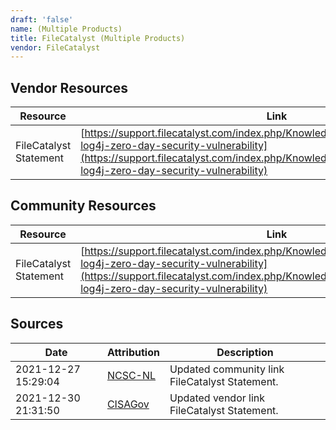 ```yaml
---
draft: 'false'
name: (Multiple Products)
title: FileCatalyst (Multiple Products)
vendor: FileCatalyst
---
```


## Vendor Resources
| Resource | Link |
| --- | --- |
| FileCatalyst Statement | [https://support.filecatalyst.com/index.php/Knowledgebase/Article/View/advisory-log4j-zero-day-security-vulnerability](https://support.filecatalyst.com/index.php/Knowledgebase/Article/View/advisory-log4j-zero-day-security-vulnerability) |

## Community Resources
| Resource | Link |
| --- | --- |
| FileCatalyst Statement | [https://support.filecatalyst.com/index.php/Knowledgebase/Article/View/advisory-log4j-zero-day-security-vulnerability](https://support.filecatalyst.com/index.php/Knowledgebase/Article/View/advisory-log4j-zero-day-security-vulnerability) |


## Sources
| Date | Attribution | Description |
| --- | --- | --- |
| 2021-12-27 15:29:04 | [NCSC-NL](https://github.com/NCSC-NL/log4shell/blob/main/software/README.md) | Updated community link FileCatalyst Statement.  |
| 2021-12-30 21:31:50 | [CISAGov](https://raw.githubusercontent.com/cisagov/log4j-affected-db/develop/README.md) | Updated vendor link FileCatalyst Statement.  |

